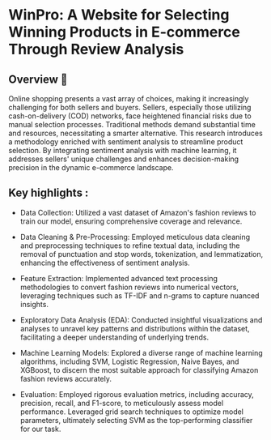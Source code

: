 # WinPro: A Website for Selecting Winning Products in E-commerce Through Review Analysis

## Overview 🚀
Online shopping presents a vast array of choices, making it increasingly challenging for both sellers and buyers. Sellers, especially those utilizing cash-on-delivery (COD) networks, face heightened financial risks due to manual selection processes. Traditional methods demand substantial time and resources, necessitating a smarter alternative. This research introduces a methodology enriched with sentiment analysis to streamline product selection. By integrating sentiment analysis with machine learning, it addresses sellers' unique challenges and enhances decision-making precision in the dynamic e-commerce landscape.

## Key highlights : 

- Data Collection: Utilized a vast dataset of Amazon's fashion reviews to train our model, ensuring comprehensive coverage and relevance.
  
- Data Cleaning & Pre-Processing: Employed meticulous data cleaning and preprocessing techniques to refine textual data, including the removal of punctuation and stop words, tokenization, and lemmatization, enhancing the effectiveness of sentiment analysis. 

- Feature Extraction: Implemented advanced text processing methodologies to convert fashion reviews into numerical vectors, leveraging techniques such as TF-IDF and n-grams to capture nuanced insights.

- Exploratory Data Analysis (EDA): Conducted insightful visualizations and analyses to unravel key patterns and distributions within the dataset, facilitating a deeper understanding of underlying trends.

- Machine Learning Models: Explored a diverse range of machine learning algorithms, including SVM, Logistic Regression, Naive Bayes, and XGBoost, to discern the most suitable approach for classifying Amazon fashion reviews accurately.

- Evaluation: Employed rigorous evaluation metrics, including accuracy, precision, recall, and F1-score, to meticulously assess model performance. Leveraged grid search techniques to optimize model parameters, ultimately selecting SVM as the top-performing classifier for our task.




